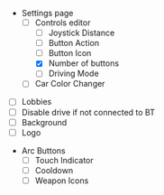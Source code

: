 - Settings page
  - [ ] Controls editor
    - [ ] Joystick Distance
    - [ ] Button Action
    - [ ] Button Icon
    - [X] Number of buttons
    - [ ] Driving Mode
  - [ ] Car Color Changer
- [ ] Lobbies
- [ ] Disable drive if not connected to BT
- [ ] Background
- [ ] Logo
- Arc Buttons
  - [ ] Touch Indicator
  - [ ] Cooldown
  - [ ] Weapon Icons
